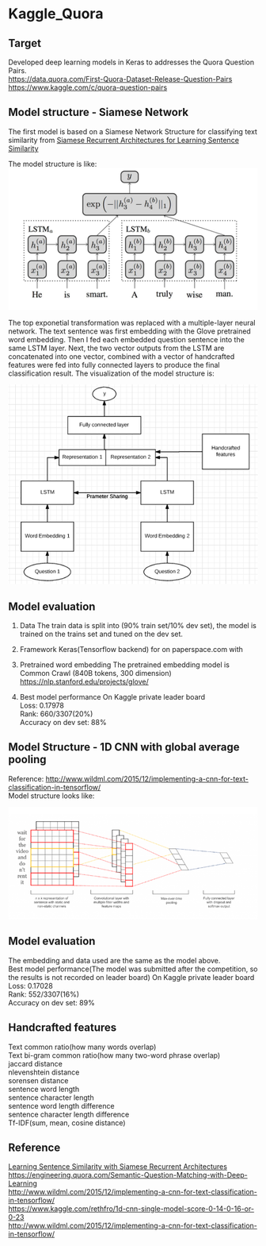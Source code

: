 # Kaggle_Quora

## Target
Developed deep learning models in Keras to addresses the Quora Question Pairs.<br>
https://data.quora.com/First-Quora-Dataset-Release-Question-Pairs<br>
https://www.kaggle.com/c/quora-question-pairs<br>

## Model structure - Siamese Network
The first model is based on a Siamese Network Structure for classifying text similarity from <a href="https://www.google.com/url?sa=t&rct=j&q=&esrc=s&source=web&cd=2&ved=0ahUKEwiqkPDo-J3WAhUJ64MKHZyBBvcQFggzMAE&url=https%3A%2F%2Fwww.aaai.org%2Focs%2Findex.php%2FAAAI%2FAAAI16%2Fpaper%2Fdownload%2F12195%2F12023&usg=AFQjCNEDeIU50_crbvc_VrK5qFfZAMS64A">Siamese Recurrent Architectures for Learning Sentence Similarity</a>

The model structure is like:
<img src="siamese_img.jpeg">

The top exponetial transformation was replaced with a multiple-layer neural network.
The text sentence was first embedding with the Glove pretrained word embedding. Then I fed each embedded question sentence into the same LSTM layer. Next, the two vector outputs from the LSTM are concatenated into one vector, combined with a vector of handcrafted features were fed into fully connected layers to produce the final classification result.
The visualization of the model structure is:

<img src="model_1_img.png">

## Model evaluation
1. Data
The train data is split into (90% train set/10% dev set), the model is trained on the trains set and tuned on the dev set.

2. Framework
Keras(Tensorflow backend) for on paperspace.com with 

3. Pretrained word embedding
The pretrained embedding model is Common Crawl (840B tokens, 300 dimension)
https://nlp.stanford.edu/projects/glove/

4. Best model performance
On Kaggle private leader board<br>
Loss: 0.17978<br>
Rank: 660/3307(20%)<br>
Accuracy on dev set: 88%<br>

## Model Structure - 1D CNN with global average pooling
Reference: http://www.wildml.com/2015/12/implementing-a-cnn-for-text-classification-in-tensorflow/<br>
Model structure looks like:

<img src="CNN_img.png">

## Model evaluation 
The embedding and data used are the same as the model above.<br>
Best model performance(The model was submitted after the competition, so the results is not recorded on leader board)
On Kaggle private leader board<br>
Loss: 0.17028<br>
Rank: 552/3307(16%)<br>
Accuracy on dev set: 89%

## Handcrafted features
Text common ratio(how many words overlap)<br>
Text bi-gram common ratio(how many two-word phrase overlap)<br>
jaccard distance<br>
nlevenshtein distance<br>
sorensen distance<br>
sentence word length<br>
sentence character length<br>
sentence word length difference<br>
sentence character length difference<br>
Tf-IDF(sum, mean, cosine distance)<br>

## Reference
<a href="https://www.google.com/url?sa=t&rct=j&q=&esrc=s&source=web&cd=5&ved=0ahUKEwickJT52c_UAhVJ2IMKHdRXCuYQFgg6MAQ&url=https%3A%2F%2Fwww.cs.cmu.edu%2F~rsalakhu%2Fpapers%2Foneshot1.pdf&usg=AFQjCNEFB93X4PyZIriYa-iee1lL7250gQ&sig2=AExXqidnx0TpFyO1lb8dPA">Learning Sentence Similarity with Siamese Recurrent Architectures</a><br>
https://engineering.quora.com/Semantic-Question-Matching-with-Deep-Learning <br>
http://www.wildml.com/2015/12/implementing-a-cnn-for-text-classification-in-tensorflow/<br>
https://www.kaggle.com/rethfro/1d-cnn-single-model-score-0-14-0-16-or-0-23<br>
http://www.wildml.com/2015/12/implementing-a-cnn-for-text-classification-in-tensorflow/


